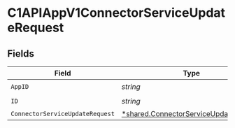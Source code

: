 # C1APIAppV1ConnectorServiceUpdateRequest


## Fields

| Field                                                                                                | Type                                                                                                 | Required                                                                                             | Description                                                                                          |
| ---------------------------------------------------------------------------------------------------- | ---------------------------------------------------------------------------------------------------- | ---------------------------------------------------------------------------------------------------- | ---------------------------------------------------------------------------------------------------- |
| `AppID`                                                                                              | *string*                                                                                             | :heavy_check_mark:                                                                                   | N/A                                                                                                  |
| `ID`                                                                                                 | *string*                                                                                             | :heavy_check_mark:                                                                                   | N/A                                                                                                  |
| `ConnectorServiceUpdateRequest`                                                                      | [*shared.ConnectorServiceUpdateRequest](../../../pkg/models/shared/connectorserviceupdaterequest.md) | :heavy_minus_sign:                                                                                   | N/A                                                                                                  |